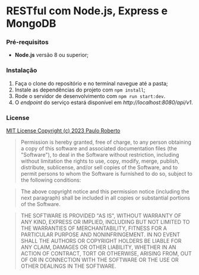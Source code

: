 # RESTful com Node.js, Express e MongoDB

### Pré-requisitos

- **Node.js** versão 8 ou superior;

### Instalação

1. Faça o clone do repositório e no terminal navegue até a pasta;
2. Instale as dependências do projeto com `npm install`;
3. Rode o servidor de desenvolvimento com `npm run start:dev`.
4. O _endpoint_ do serviço estará disponível em _http://localhost:8080/api/v1_.

### License

[MIT License Copyright (c) 2023 Paulo Roberto](https://github.com/PauloRobertoGomes)

> Permission is hereby granted, free
> of charge, to any person obtaining a copy of this software and associated
> documentation files (the "Software"), to deal in the Software without
> restriction, including without limitation the rights to use, copy, modify, merge,
> publish, distribute, sublicense, and/or sell copies of the Software, and to
> permit persons to whom the Software is furnished to do so, subject to the
> following conditions:

> The above copyright notice and this permission notice
> (including the next paragraph) shall be included in all copies or substantial
> portions of the Software.

> THE SOFTWARE IS PROVIDED "AS IS", WITHOUT WARRANTY OF
> ANY KIND, EXPRESS OR IMPLIED, INCLUDING BUT NOT LIMITED TO THE WARRANTIES OF
> MERCHANTABILITY, FITNESS FOR A PARTICULAR PURPOSE AND NONINFRINGEMENT. IN NO
> EVENT SHALL THE AUTHORS OR COPYRIGHT HOLDERS BE LIABLE FOR ANY CLAIM, DAMAGES OR
> OTHER LIABILITY, WHETHER IN AN ACTION OF CONTRACT, TORT OR OTHERWISE, ARISING
> FROM, OUT OF OR IN CONNECTION WITH THE SOFTWARE OR THE USE OR OTHER DEALINGS IN
> THE SOFTWARE.
